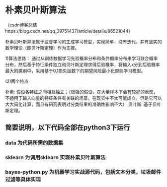 # 朴素贝叶斯算法 

（csdn博客总结https://blog.csdn.net/qq_39751437/article/details/86521044）

朴素贝叶斯算法属于监督学习的生成学习模型，实现简单，没有迭代，并有坚实的数学理论（即贝叶斯定理）作为支撑。

1)算法思路： 通过从训练数据学习先验概率分布和条件概率分布来学习联合概率分布，然后基于特征条件独立和贝叶斯定理求得后验概率，将输入x分到后验概率最大的类别中，采用基于0,1损失函数下的期望风险最小化原则学习模型。

(2)两个特点

朴素: 假设各特征之间相互独立；（很强的假设，在大量样本下会有较好的表现，不适用于输入向量的特征条件有关联的场景。在现实中不太可能成立，但是它可以大大简化计算，而且有研究表明对分类结果的准确性影响不大）
贝叶斯: 基于贝叶斯定理。

## 简要说明，以下代码全部在python3下运行
### data 为代码所需的数据集
### sklearn 为调用sklearn 实现朴素贝叶斯算法
### bayes-python.py 为机器学习实战源代码，包括文本分类，垃圾邮件过滤等具体实现

